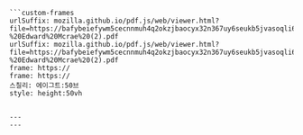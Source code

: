 
```쿠스통-프라메스
```custom-frames
urlSuffix: mozilla.github.io/pdf.js/web/viewer.html?file=https://bafybeiefywm5cecnnmuh4q2okzjbaocyx32n367uy6seukb5jvasoqli6i.ipfs.nftstorage.link/Guiado%20Pela%20Lua%20-%20Edward%20Mcrae%20(2).pdf
urlSuffix: mozilla.github.io/pdf.js/web/viewer.html?file=https://bafybeiefywm5cecnnmuh4q2okzjbaocyx32n367uy6seukb5jvasoqli6i.ipfs.nftstorage.link/Guiado%20Pela%20Lua%20-%20Edward%20Mcrae%20(2).pdf
frame: https://
frame: https://
스칠리: 에이그트:50브
style: height:50vh
```
```

---
---

